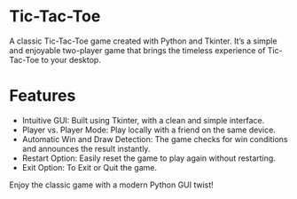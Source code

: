 # Tic-Tac-Toe
A classic Tic-Tac-Toe game created with Python and Tkinter. It’s a simple and enjoyable two-player game that brings the timeless experience of Tic-Tac-Toe to your desktop.

# Features

- Intuitive GUI: Built using Tkinter, with a clean and simple interface.
- Player vs. Player Mode: Play locally with a friend on the same device.
- Automatic Win and Draw Detection: The game checks for win conditions and announces the result instantly.
- Restart Option: Easily reset the game to play again without restarting.
- Exit Option: To Exit or Quit the game.

Enjoy the classic game with a modern Python GUI twist!
